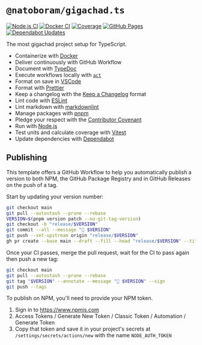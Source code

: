 # `@natoboram/gigachad.ts`

[![Node.js CI](https://github.com/NatoBoram/gigachad.ts/actions/workflows/node.js.yaml/badge.svg)](https://github.com/NatoBoram/gigachad.ts/actions/workflows/node.js.yaml) [![Docker CI](https://github.com/NatoBoram/gigachad.ts/actions/workflows/docker.yaml/badge.svg)](https://github.com/NatoBoram/gigachad.ts/actions/workflows/docker.yaml) [![Coverage](https://img.shields.io/badge/dynamic/json?url=https%3A%2F%2Fnatoboram.github.io%2Fgigachad.ts%2Fcoverage%2Fcoverage-summary.json&query=total.branches.pct&suffix=%25&logo=vitest&label=coverage&color=acd268)](https://natoboram.github.io/gigachad.ts/coverage) [![GitHub Pages](https://github.com/NatoBoram/gigachad.ts/actions/workflows/github-pages.yaml/badge.svg)](https://github.com/NatoBoram/gigachad.ts/actions/workflows/github-pages.yaml) [![Dependabot Updates](https://github.com/NatoBoram/gigachad.ts/actions/workflows/dependabot/dependabot-updates/badge.svg)](https://github.com/NatoBoram/gigachad.ts/actions/workflows/dependabot/dependabot-updates)

The most gigachad project setup for TypeScript.

- Containerize with [Docker](https://github.com/docker/cli)
- Deliver continuously with GitHub Workflow
- Document with [TypeDoc](https://github.com/TypeStrong/typedoc)
- Execute workflows locally with [`act`](https://github.com/nektos/act)
- Format on save in [VSCode](https://github.com/microsoft/vscode)
- Format with [Prettier](https://github.com/prettier/prettier)
- Keep a changelog with the [Keep a Changelog](https://keepachangelog.com) format
- Lint code with [ESLint](https://github.com/eslint/eslint)
- Lint markdown with [markdownlint](https://github.com/DavidAnson/markdownlint)
- Manage packages with [pnpm](https://github.com/pnpm/pnpm)
- Pledge your respect with the [Contributor Covenant](https://github.com/EthicalSource/contributor_covenant)
- Run with [Node.js](https://nodejs.org/api/typescript.html#type-stripping)
- Test units and calculate coverage with [Vitest](https://github.com/vitest-dev/vitest)
- Update dependencies with [Dependabot](https://github.com/dependabot/dependabot-core)

## Publishing

This template offers a GitHub Workflow to help you automatically publish a version to both NPM, the GitHub Package Registry and in GitHub Releases on the push of a tag.

Start by updating your version number:

```sh
git checkout main
git pull --autostash --prune --rebase
VERSION=$(pnpm version patch --no-git-tag-version)
git checkout -b "release/$VERSION"
git commit --all --message "🔖 $VERSION"
git push --set-upstream origin "release/$VERSION"
gh pr create --base main --draft --fill --head "release/$VERSION" --title "🔖 $VERSION"
```

Once your CI passes, merge the pull request, wait for the CI to pass again then push a new tag:

```sh
git checkout main
git pull --autostash --prune --rebase
git tag "$VERSION" --annotate --message "🔖 $VERSION" --sign
git push --tags
```

To publish on NPM, you'll need to provide your NPM token.

1. Sign in to <https://www.npmjs.com>
2. Access Tokens / Generate New Token / Classic Token / Automation / Generate Token
3. Copy that token and save it in your project's secrets at `/settings/secrets/actions/new` with the name `NODE_AUTH_TOKEN`
